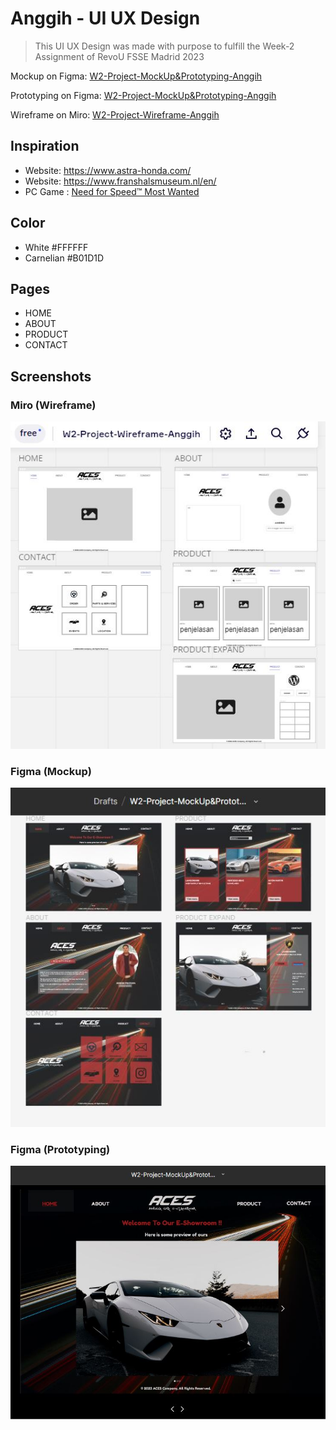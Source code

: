 # Anggih - UI UX Design

> This UI UX Design was made with purpose to fulfill the Week-2 Assignment of RevoU FSSE Madrid 2023

Mockup on Figma: [W2-Project-MockUp&Prototyping-Anggih](https://www.figma.com/file/0iNUGujoGtRpP9aDt1xYca/W2-Project-MockUp%26Prototyping-Anggih)

Prototyping on Figma: [W2-Project-MockUp&Prototyping-Anggih](https://www.figma.com/proto/0iNUGujoGtRpP9aDt1xYca/W2-Project-MockUp%26Prototyping-Anggih)

Wireframe on Miro: [W2-Project-Wireframe-Anggih](https://miro.com/app/board/uXjVPuW8ogI=/#tpicker-content)

## Inspiration

- Website: <https://www.astra-honda.com/>
- Website: <https://www.franshalsmuseum.nl/en/>
- PC Game : [Need for Speed™ Most Wanted](https://www.ea.com/games/need-for-speed/need-for-speed-most-wanted)

## Color

- White #FFFFFF
- Carnelian #B01D1D

## Pages

- HOME
- ABOUT
- PRODUCT
- CONTACT

## Screenshots

### Miro (Wireframe)

![Miro](assets/wireframe.jpg)

### Figma (Mockup)

![Figma1](assets/mockup.jpg)

### Figma (Prototyping)

![Figma1](assets/prototyping.jpg)
